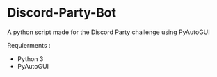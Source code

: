 # Discord-Party-Bot
A python script made for the Discord Party challenge using PyAutoGUI

Requierments :
  - Python 3
  - PyAutoGUI

